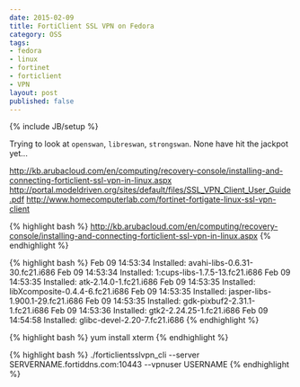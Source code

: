 ```yaml
---
date: 2015-02-09
title: FortiClient SSL VPN on Fedora
category: OSS
tags:
- fedora
- linux
- fortinet
- forticlient
- VPN
layout: post
published: false
---
```

{% include JB/setup %}

Trying to look at ```openswan```, ```libreswan```, ```strongswan```.  None have hit the jackpot yet...




http://kb.arubacloud.com/en/computing/recovery-console/installing-and-connecting-forticlient-ssl-vpn-in-linux.aspx
http://portal.modeldriven.org/sites/default/files/SSL_VPN_Client_User_Guide.pdf
http://www.homecomputerlab.com/fortinet-fortigate-linux-ssl-vpn-client

{% highlight bash %}
http://kb.arubacloud.com/en/computing/recovery-console/installing-and-connecting-forticlient-ssl-vpn-in-linux.aspx
{% endhighlight %}

{% highlight bash %}
Feb 09 14:53:34 Installed: avahi-libs-0.6.31-30.fc21.i686
Feb 09 14:53:34 Installed: 1:cups-libs-1.7.5-13.fc21.i686
Feb 09 14:53:35 Installed: atk-2.14.0-1.fc21.i686
Feb 09 14:53:35 Installed: libXcomposite-0.4.4-6.fc21.i686
Feb 09 14:53:35 Installed: jasper-libs-1.900.1-29.fc21.i686
Feb 09 14:53:35 Installed: gdk-pixbuf2-2.31.1-1.fc21.i686
Feb 09 14:53:36 Installed: gtk2-2.24.25-1.fc21.i686
Feb 09 14:54:58 Installed: glibc-devel-2.20-7.fc21.i686
{% endhighlight %}

{% highlight bash %}
yum install xterm
{% endhighlight %}

{% highlight bash %}
./forticlientsslvpn_cli --server SERVERNAME.fortiddns.com:10443 --vpnuser USERNAME
{% endhighlight %}

